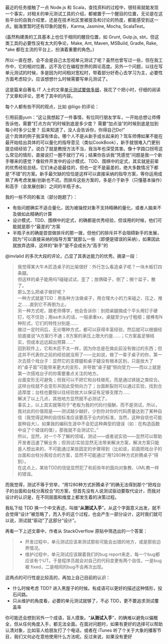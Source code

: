 最近的任务接触了一点 Node.js 和 Scala，查找资料的过程中，很轻易就能发现一个事实，对相关的单元测试工具的介绍，都被置于一个醒目的位置，无论是在这些平台的自我介绍里，还是在技术社区里被提及和讨论的热度，都能感受到这一点。脑海里暂时还有印象的就有，Karma, Jasmine, Mocha, ScalaTest。

(虽然构建类的工具基本上也位于相同的醒目位置，如 Grunt, Gulp.js, sbt，但这类工具的必要性没有太大的争论，Make, Ant, Maven, MSBuild, Gradle, Rake, *ake 都在主流的平台上，扮演着重要的角色。)

所以一直在想，会不会是自己太忽视单元测试了呢？虽然也曾写过一些，但在我工作中，它的相对位置，远不及它在编程世界的舆论高度。另外一个问题，以往在写单元测试的时候，多是因为时间相对宽松时，带着部分好奇心去学习为主，必要性方面考虑较少。应该想想什么时候需要写单元测试了。

这是篇来自著名 IT 人士的文章[单元测试要做多细](http://coolshell.cn/articles/8209.html)，我花了个把小时，仔细的阅读了文章和评论，思考了其中的内容。

每个人都有些不同的观点，比如 @liigo 的评论：
>
引用前面yum：“这让我想起了一件事情，有位同行朋友学车，一开始总想让师傅告诉他，需要“打点方向”的时候到底是多少度？ 需要“加点油”的时候到底是加到每小时多少公里？ 后来知道了，没人会告诉你，你得自己Do!”  
这个具体的例子我深有体会。哪个人不是从新手成长起来的？驾车师傅如果不能在最开始给出具体的可以量化的指导意见（类似CookBook），新手就很难入门更别提总结经验了。说白了就是教授方法不当，我当年也深受其害。像十字路口拐弯这么常见的情形，直接说打一圈不就行了吗；结果你告诉我“凭感觉”问题是我一个新手哪来的感觉？像软件开发中的设计模式、TDD、围棋中的定式，其实就是前辈的优秀经验总结，它们未必是最佳的，但也一定不是最差的，绝大多数情况下都是“不错”的方案。新手最欠缺的恰恰是这样可以直接采纳的指导方案，等你运用成熟了再考虑发展/创新也不迟。而排斥这些方案的，多是介于新手（只懂基本操作）和高手（会发展创新）之间的半瓶子水。  

我的一些不同的看法（部分跑题了）：

- 有些问题确实不适合量化，因为被操控对象不支持精确的量化，或者人脑来不及做如此精确的计算
- 设计模式、TDD、围棋中的定式，的确都是优秀经验，但误用的时候，他们可能就是那个“最差的”方案
- 半瓶子水的确是尝尝做排斥的那一拨，但他们的排斥并不会阻碍新手的发展，因为“可以直接采纳的指导方案”就那么一些 （即便是错误的采纳），如果因此就放弃选择，这样的“新手”是不会成长为“高手”的

@invlalid 的多次大段的评论，凸显了其表达能力的优秀。摘录一段：
> 我觉得某大牛木匠造桌子的比喻很好：外行怎么看造桌子呢？一块木板钉四条腿。  
但这样的桌子能用吗?碰碰试试，歪了；放俩碟子，倒了；搁个盆子，散了。  
那么怎么把桌子做好呢？  
一种方式就是TDD：用各种方法做桌子，用合理大小的力来碰之、压之、推之……直到它不再倒为止。  
另一种方式呢，跟老师傅学，他会告诉你：别把桌腿搞成个平头用钉子硬钉，吃不住劲；用aa木头的话，一般承重xx，桌腿至少yy寸粗细；接榫有N种形式，它们的特性分别是……  
做过一定时间后，无论哪种方式，都可以获得丰富经验，然后就可以根据经验直接说“A方案行不通；B方案的承压上限大约是……；C方案虽足够结实，但成本远远超出预算……”  
回到软件上，它和木匠不太一样，因为你总是在做此前没有做过的东西；但这并不代表你之前的经验就没用了——比如说，做了一辈子桌子的你，第一次去搭个戏台子：显然它的支撑腿和桌子腿没有根本区别，只是放大了的“桌子面”可能带来更大的变形，并导致“桌子腿”侧向受力——而以上就是第一次搭戏台子的你需要重点关注的地方。  
台面变形无可避免；但我可以不把它和台柱做死，而是通过铁链之类绞合。这样台柱就不会变形并因此受侧向力了；台面断裂则可以通过实验，找到合适厚度；台柱也要按以往经验放大以保证有足够支撑力……  
解决了以上几点，其他地方显然就不必测试了。  
事实上，以上其实就等同于“老板为我的代码付报酬，而不是测试，所以，我对此的价值观是——测试越少越好，少到你对你的代码质量达到了某种自信（我觉得这种的自信标准应该要高于业内的标准，当然，这种自信也可能是种自大）。如果我的编码生涯中不会犯这种典型的错误（如：在构造函数中设了个错误的值），那我就不会测试它。”  
所以，显然，对一个不了解的领域，测试——或者说实验——显然可以帮助开发者迅速了解业务；但测试/实验显然无法带来解决方案，解决方案只能是人想出来的，不可能通过某些固定的步骤得到（比如说，前面把戏台子的台面和台柱分离绞合的方案，显然不可能通过“用1280种方式折腾桌子”得到）。  
在这点上，某些TDD的信徒显然犯了和前些年的面向对象教、UML教一样的错误。

而我觉得，测试不等于穷举，“用1280种方式折腾桌子”的确无法得到那个“把戏台子的台面和台柱分离绞合”的方案，但首先没有人说测试驱动要取代设计，而我对设计的认识是，在不同层面和维度上都发生着的决策过程。

我私下给 TDD 换一个中文表述，叫做“**从测试入手**”。从这个字面意义出发，就不会觉得“设计”被忽略了，而入手的这个过程，也会产生一部分设计，这时我们就可以说，测试就“驱动”了这部分“设计”。

再看一下上述文章中，作者从 StackOverflow 原贴中筛选出的一个答案：

> - 开发过程中，单元测试应该来测试那些可能会出错的地方，或是那些边界情况。
> - 维护过程中，单元测试应该跟着我们的bug report来走，每一个bug都应该有个UT。于是程序员就会对自己的代码变更有两个自信，一是bug 被 fixed，二是相同的bug不会再次出现。

这两点的可行性是比较高的，再加上自己目前的认识：

- 什么时候考虑 TDD? 进入黑屋子的时候。有成语可以更好的描述这种情形，投石问路。
- 只从维护的角度看，必要的单元测试就够了，不必 TDD，更不要追求测试覆盖率

你可能还会想到另外一个成语，盲人摸象。“**从测试入手**”，的确难以避免以偏概全，但从任何角度入手，都无法全面。在面对问题时，如果有更好的选择可以帮助认清对象，比如盲人给朋友打了个电话，或者在 iTunes 听了个关于大象的播客节目，我们又何必在意他使用什么方法呢。反过来说，如果没有更好
